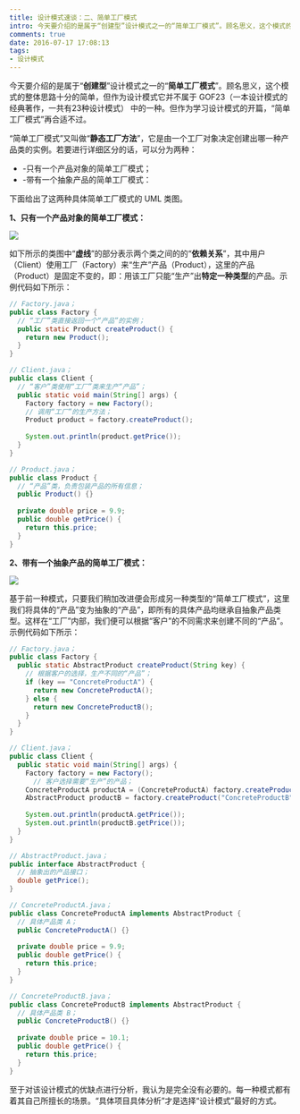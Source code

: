 ```yaml
---
title: 设计模式速谈：二、简单工厂模式
intro: 今天要介绍的是属于“创建型”设计模式之一的“简单工厂模式”。顾名思义，这个模式的整体思路十分的简单，但作为设计模式它并不属于 GOF23（一本设计模式的经典著作，一共有23种设计模式） 中的一种。但作为学习设计模式的开篇，“简单工厂模式”再合适不过。
comments: true
date: 2016-07-17 17:08:13
tags:
- 设计模式
---
```



今天要介绍的是属于“**创建型**”设计模式之一的“**简单工厂模式**”。顾名思义，这个模式的整体思路十分的简单，但作为设计模式它并不属于 GOF23（一本设计模式的经典著作，一共有23种设计模式） 中的一种。但作为学习设计模式的开篇，“简单工厂模式”再合适不过。

“简单工厂模式”又叫做“**静态工厂方法**”，它是由一个工厂对象决定创建出哪一种产品类的实例。若要进行详细区分的话，可以分为两种：

* -只有一个产品对象的简单工厂模式；
* -带有一个抽象产品的简单工厂模式：

下面给出了这两种具体简单工厂模式的 UML 类图。

**1、只有一个产品对象的简单工厂模式：**

![](1.png)

如下所示的类图中“**虚线**”的部分表示两个类之间的的“**依赖关系**”，其中用户（Client）使用工厂（Factory）来“生产”产品（Product），这里的产品（Product）是固定不变的，即：用该工厂只能“生产”出**特定一种类型**的产品。示例代码如下所示：

```java
// Factory.java；
public class Factory {
  // “工厂”类直接返回一个“产品”的实例；
  public static Product createProduct() {
    return new Product();
  }
}
```

```java
// Client.java；
public class Client {
  // “客户”类使用“工厂”类来生产“产品”；
  public static void main(String[] args) {
    Factory factory = new Factory();
    // 调用“工厂”的生产方法；
    Product product = factory.createProduct();
		
    System.out.println(product.getPrice());
  }
}
```

```java
// Product.java；
public class Product {
  // “产品”类，负责包装产品的所有信息；
  public Product() {}
	
  private double price = 9.9;
  public double getPrice() {
    return this.price;
  }
}

```

**2、带有一个抽象产品的简单工厂模式：**

![](2.png)

基于前一种模式，只要我们稍加改进便会形成另一种类型的“简单工厂模式”，这里我们将具体的“产品”变为抽象的“产品”，即所有的具体产品均继承自抽象产品类型。这样在“工厂”内部，我们便可以根据“客户”的不同需求来创建不同的“产品”。示例代码如下所示：

```java
// Factory.java；
public class Factory {
  public static AbstractProduct createProduct(String key) {
    // 根据客户的选择，生产不同的“产品”；
    if (key == "ConcreteProductA") {
      return new ConcreteProductA();
    } else {
      return new ConcreteProductB();
    }
  }
}
```

```java
// Client.java；
public class Client {
  public static void main(String[] args) {
    Factory factory = new Factory();
	  // 客户选择需要“生产”的产品；
    ConcreteProductA productA = (ConcreteProductA) factory.createProduct("ConcreteProductA");
    AbstractProduct productB = factory.createProduct("ConcreteProductB");
		
    System.out.println(productA.getPrice());
    System.out.println(productB.getPrice());
  }
}
```

```java
// AbstractProduct.java；
public interface AbstractProduct {
  // 抽象出的产品接口；
  double getPrice();
}
```

```java
// ConcreteProductA.java；
public class ConcreteProductA implements AbstractProduct {
  // 具体产品类 A；
  public ConcreteProductA() {}
	
  private double price = 9.9;
  public double getPrice() {
    return this.price;
  }
}
```

```java
// ConcreteProductB.java；
public class ConcreteProductB implements AbstractProduct {
  // 具体产品类 B；
  public ConcreteProductB() {}
	
  private double price = 10.1;
  public double getPrice() {
    return this.price;
  }
}
```

至于对该设计模式的优缺点进行分析，我认为是完全没有必要的。每一种模式都有着其自己所擅长的场景。“具体项目具体分析”才是选择“设计模式”最好的方式。
